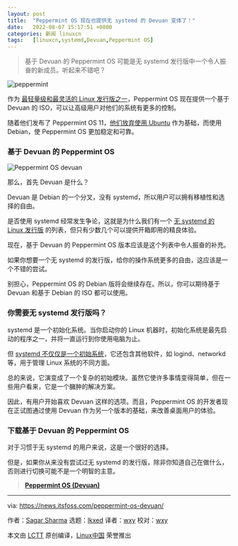 ```yaml
---
layout: post
title:	"Peppermint OS 现在也提供无 systemd 的 Devuan 变体了！"
date:	2022-08-07 15:17:51 +0800 
categories:	新闻 linuxcn 
tags:	[linuxcn,systemd,Devuan,Peppermint OS]
---
```




> 
> 基于 Devuan 的 Peppermint OS 可能是无 systemd 发行版中一个令人振奋的新成员。听起来不错吧？
> 
> 
> 


![peppermint](/Asserts/Images//attachment/album/202208/07/151751cyq0406lzmaefi4l.jpg)


作为 [最轻量级和最灵活的 Linux 发行版之一](https://itsfoss.com/lightweight-linux-beginners/)，Peppermint OS 现在提供一个基于 Devuan 的 ISO，可以让高级用户对他们的系统有更多的控制。


随着他们发布了 Peppermint OS 11，[他们放弃使用 Ubuntu](https://news.itsfoss.com/peppermint-11-release/) 作为基础，而使用 Debian，使 Peppermint OS 更加稳定和可靠。


### 基于 Devuan 的 Peppermint OS


![Peppermint OS devuan](/Asserts/Images//attachment/album/202208/07/151751dg34wcq8nwq6rtqp.png)


那么，首先 Devuan 是什么？


Devuan 是 Debian 的一个分叉，没有 systemd，所以用户可以拥有移植性和选择的自由。


是否使用 systemd 经常发生争论，这就是为什么我们有一个 [无 systemd 的 Linux 发行版](https://itsfoss.com/systemd-free-distros/#systemd-or-not) 的列表，但只有少数几个可以提供开箱即用的精良体验。


现在，基于 Devuan 的 Peppermint OS 版本应该是这个列表中令人振奋的补充。


如果你想要一个无 systemd 的发行版，给你的操作系统更多的自由，这应该是一个不错的尝试。


别担心，Peppermint OS 的 Debian 版将会继续存在。所以，你可以期待基于 Devuan 和基于 Debian 的 ISO 都可以使用。


### 你需要无 systemd 发行版吗？


systemd 是一个初始化系统。当你启动你的 Linux 机器时，初始化系统是最先启动的程序之一，并将一直运行到你使用电脑为止。


但 [systemd 不仅仅是一个初始系统](https://freedesktop.org/wiki/Software/systemd/)，它还包含其他软件，如 logind、networkd 等，用于管理 Linux 系统的不同方面。


总的来说，它演变成了一个复杂的初始模块。虽然它使许多事情变得简单，但在一些用户看来，它是一个臃肿的解决方案。


因此，有用户开始喜欢 Devuan 这样的选项。而且，Peppermint OS 的开发者现在正试图通过使用 Devuan 作为另一个版本的基础，来改善桌面用户的体验。


### 下载基于 Devuan 的 Peppermint OS


对于习惯于无 systemd 的用户来说，这是一个很好的选择。


但是，如果你从来没有尝试过无 systemd 的发行版，除非你知道自己在做什么，否则进行切换可能不是一个明智的主意。



> 
> **[Peppermint OS (Devuan)](https://peppermintos.com/2022/08/peppermint-os-releases-for-08-02-2022/)**
> 
> 
> 




---


via: <https://news.itsfoss.com/peppermint-os-devuan/>


作者：[Sagar Sharma](https://news.itsfoss.com/author/sagar/) 选题：[lkxed](https://github.com/lkxed) 译者：[wxy](https://github.com/wxy) 校对：[wxy](https://github.com/wxy)


本文由 [LCTT](https://github.com/LCTT/TranslateProject) 原创编译，[Linux中国](https://linux.cn/) 荣誉推出
